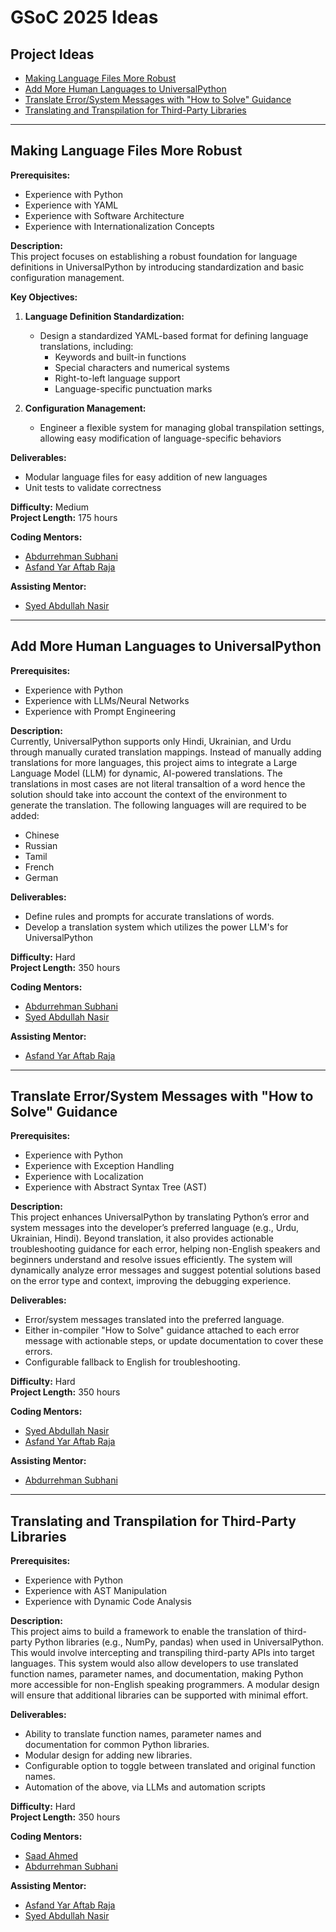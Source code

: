 # GSoC 2025 Ideas

## Project Ideas

* [Making Language Files More Robust](#making-language-files-more-robust)
* [Add More Human Languages to UniversalPython](#add-more-human-languages-to-universalpython)
* [Translate Error/System Messages with "How to Solve" Guidance](#translate-errorsystem-messages-with-how-to-solve-guidance)
* [Translating and Transpilation for Third-Party Libraries](#translating-and-transpilation-for-third-party-libraries)

---

## Making Language Files More Robust  

**Prerequisites:**  
- Experience with Python  
- Experience with YAML  
- Experience with Software Architecture  
- Experience with Internationalization Concepts  

**Description:**  
This project focuses on establishing a robust foundation for language definitions in UniversalPython by introducing standardization and basic configuration management.

**Key Objectives:**  

1. **Language Definition Standardization:**  
   - Design a standardized YAML-based format for defining language translations, including:
     - Keywords and built-in functions  
     - Special characters and numerical systems  
     - Right-to-left language support  
     - Language-specific punctuation marks  

2. **Configuration Management:**  
   - Engineer a flexible system for managing global transpilation settings, allowing easy modification of language-specific behaviors  

**Deliverables:**  
- Modular language files for easy addition of new languages  
- Unit tests to validate correctness  

**Difficulty:** Medium  
**Project Length:** 175 hours  

**Coding Mentors:**  
- [Abdurrehman Subhani](https://github.com/AbdurrehmanSubhani)  
- [Asfand Yar Aftab Raja](https://github.com/asfand687)  

**Assisting Mentor:**  
- [Syed Abdullah Nasir](https://github.com/NasirAbdullahSyed)  

---

## Add More Human Languages to UniversalPython  

**Prerequisites:**  
- Experience with Python  
- Experience with LLMs/Neural Networks  
- Experience with Prompt Engineering  

**Description:**  
Currently, UniversalPython supports only Hindi, Ukrainian, and Urdu through manually curated translation mappings. Instead of manually adding translations for more languages, this project aims to integrate a Large Language Model (LLM) for dynamic, AI-powered translations. The translations in most cases are not literal transaltion of a word hence the solution should take into account the context of the environment to generate the translation. The following languages will are required to be added:
- Chinese
- Russian
- Tamil
- French
- German

**Deliverables:**  
- Define rules and prompts for accurate translations of words.
- Develop a translation system which utilizes the power LLM's for UniversalPython 

**Difficulty:** Hard  
**Project Length:** 350 hours  

**Coding Mentors:**  
- [Abdurrehman Subhani](https://github.com/AbdurrehmanSubhani)  
- [Syed Abdullah Nasir](https://github.com/NasirAbdullahSyed)  

**Assisting Mentor:**  
- [Asfand Yar Aftab Raja](https://github.com/asfand687)  

---

## Translate Error/System Messages with "How to Solve" Guidance  

**Prerequisites:**  
- Experience with Python  
- Experience with Exception Handling  
- Experience with Localization  
- Experience with Abstract Syntax Tree (AST)  

**Description:**  
This project enhances UniversalPython by translating Python’s error and system messages into the developer’s preferred language (e.g., Urdu, Ukrainian, Hindi). Beyond translation, it also provides actionable troubleshooting guidance for each error, helping non-English speakers and beginners understand and resolve issues efficiently.
The system will dynamically analyze error messages and suggest potential solutions based on the error type and context, improving the debugging experience.

**Deliverables:**
- Error/system messages translated into the preferred language.
- Either in-compiler "How to Solve" guidance attached to each error message with actionable steps, or update documentation to cover these errors.
- Configurable fallback to English for troubleshooting.

**Difficulty:** Hard  
**Project Length:** 350 hours  

**Coding Mentors:**  
- [Syed Abdullah Nasir](https://github.com/NasirAbdullahSyed)  
- [Asfand Yar Aftab Raja](https://github.com/asfand687)  

**Assisting Mentor:**  
- [Abdurrehman Subhani](https://github.com/AbdurrehmanSubhani)  

---

## Translating and Transpilation for Third-Party Libraries  

**Prerequisites:**  
- Experience with Python  
- Experience with AST Manipulation  
- Experience with Dynamic Code Analysis  

**Description:**  
This project aims to build a framework to enable the translation of third-party Python libraries (e.g., NumPy, pandas) when used in UniversalPython. This would involve intercepting and transpiling third-party APIs into target languages. 
This system would also allow developers to use translated function names, parameter names, and documentation, making Python more accessible for non-English speaking programmers. A modular design will ensure that additional libraries can be supported with minimal effort. 

**Deliverables:**  
- Ability to translate function names, parameter names and documentation for common Python libraries.
- Modular design for adding new libraries.
- Configurable option to toggle between translated and original function names.
- Automation of the above, via LLMs and automation scripts
 
**Difficulty:** Hard  
**Project Length:** 350 hours  

**Coding Mentors:**  
- [Saad Ahmed](https://github.com/SaadBazaz)
- [Abdurrehman Subhani](https://github.com/AbdurrehmanSubhani)  

**Assisting Mentor:**  
- [Asfand Yar Aftab Raja](https://github.com/asfand687)  
- [Syed Abdullah Nasir](https://github.com/NasirAbdullahSyed)
